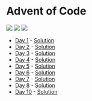 # Advent of Code

![](https://img.shields.io/badge/day%20📅-9-blue?style=flat-square)
![](https://img.shields.io/badge/stars%20⭐-16-yellow?style=flat-square)
![](https://img.shields.io/badge/days%20completed-8-red?style=flat-square)

- [Day 1](https://adventofcode.com/2022/day/1) - [Solution](day1/day1.js)
- [Day 2](https://adventofcode.com/2022/day/2) - [Solution](day2/day2.js)
- [Day 3](https://adventofcode.com/2022/day/3) - [Solution](day3/day3.js)
- [Day 4](https://adventofcode.com/2022/day/4) - [Solution](day4/day4.js)
- [Day 5](https://adventofcode.com/2022/day/5) - [Solution](day5/day5.js)
- [Day 6](https://adventofcode.com/2022/day/6) - [Solution](day6/day6.js)
- [Day 7](https://adventofcode.com/2022/day/7) - [Solution](day7/day7.js)
- [Day 8](https://adventofcode.com/2022/day/8) - [Solution](day8/day8.js)
- [Day 10](https://adventofcode.com/2022/day/10) - [Solution](day10/src/main.rs)

